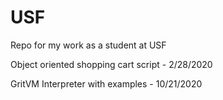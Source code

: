 # USF
Repo for my work as a student at USF


Object oriented shopping cart script - 2/28/2020

GritVM Interpreter with examples - 10/21/2020

